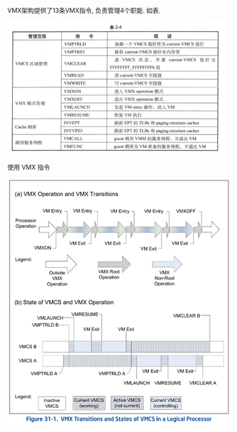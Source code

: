 

VMX架构提供了13条VMX指令, 负责管理4个职能. 如表.

![config](./images/5.png)

使用 VMX 指令

![2020-02-23-18-17-43.png](./images/2020-02-23-18-17-43.png)
